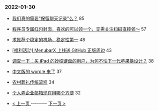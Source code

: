### 2022-01-30 
- [我们真的需要“保留聊天记录”么？](https://www.v2ex.com/t/831336) 85
- [程序员专属红包封面，喜欢的可以领一个，无需关注扫码直接领～](https://www.v2ex.com/t/831363) 57
- [求推荐个稳定的机场，稳定性第一](https://www.v2ex.com/t/831414) 48
- [[福利活动] MenubarX 上线送 GitHub 正版周边](https://www.v2ex.com/t/831401) 43
- [调查一下：买 iPad 的妙控键盘的用户，为何不怕下一代苹果换设计？](https://www.v2ex.com/t/831367) 38
- [中文版的 wordle 来了](https://www.v2ex.com/t/831375) 37
- [农村葬礼传统流程](https://www.v2ex.com/t/831357) 34
- [个人弄企业邮箱现在用哪个方便](https://www.v2ex.com/t/831369) 32 

- [ < 上一页 ](https://github.com/able8/v2ex-hot-record/blob/master/2022-01-29.md) -------- [ 下一页 > ](https://github.com/able8/v2ex-hot-record/blob/master/2022-01-31.md)